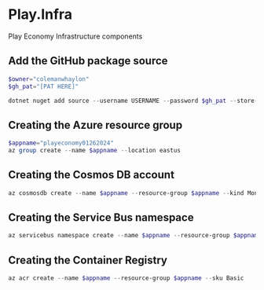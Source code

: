 # Play.Infra

Play Economy Infrastructure components

## Add the GitHub package source

```powershell
$owner="colemanwhaylon"
$gh_pat="[PAT HERE]"

dotnet nuget add source --username USERNAME --password $gh_pat --store-password-in-clear-text --name github "https://nuget.pkg.github.com/$owner/index.json"
```

## Creating the Azure resource group

```powershell
$appname="playeconomy01262024"
az group create --name $appname --location eastus
```

## Creating the Cosmos DB account

```powershell
az cosmosdb create --name $appname --resource-group $appname --kind MongoDB --enable-free-tier
```

## Creating the Service Bus namespace

```powershell
az servicebus namespace create --name $appname --resource-group $appname --sku Standard
```

## Creating the Container Registry

```powershell
az acr create --name $appname --resource-group $appname --sku Basic
```
